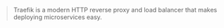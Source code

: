 
> Traefik is a modern HTTP reverse proxy and load balancer that makes deploying microservices easy.